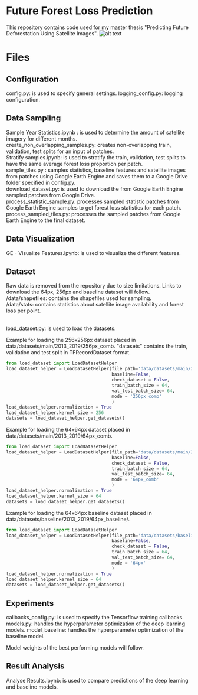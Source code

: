 # Future Forest Loss Prediction

This repository contains code used for my master thesis "Predicting Future Deforestation Using Satellite Images".
![alt text](https://github.com/thex/forest-satseq/blob/master/top_pred.png?raw=true)
# Files
## Configuration
config.py: is used to specify general settings.
logging_config.py: logging configuration.
## Data Sampling
Sample Year Statistics.ipynb : is used to determine the amount of satellite imagery for different months.
 <br/>create_non_overlapping_samples.py: creates non-overlapping train, validation, test splits for an input of patches.
 <br/>Stratify samples.ipynb: is used to stratify the train, validation, test splits to have the same average forest loss proportion per patch.
 <br/>sample_tiles.py : samples statistics, baseline features and satellite images from patches using Google Earth Engine and saves them to a Google Drive folder specified in config.py.
 <br/>download_dataset.py: is used to download the from Google Earth Engine sampled patches from Google Drive.
 <br/>process_statistic_sample.py: processes sampled statistic patches from Google Earth Engine samples to get forest loss statistics for each patch.
 <br/>process_sampled_tiles.py: processes the sampled patches from Google Earth Engine to the final dataset.

## Data Visualization
GE - Visualize Features.ipynb: is used to visualize the different features.

## Dataset
Raw data is removed from the repository due to size limitations.
Links to download the 64px, 256px and baseline dataset will follow.
/data/shapefiles: contains the shapefiles used for sampling.
 <br/>/data/stats: contains statistics about satellite image availability and forest loss per point.

 <br/>load_dataset.py: is used to load the datasets.

Example for loading the 256x256px dataset placed in data/datasets/main/2013_2019/256px_comb.
"datasets" contains the train, validation and test split in TFRecordDataset format.
```python
from load_dataset import LoadDatasetHelper
load_dataset_helper = LoadDatasetHelper(file_path='data/datasets/main/2013_2019/256px_comb/',
										baseline=False,
										check_dataset = False,
										train_batch_size = 64,
										val_test_batch_size= 64,
										mode = '256px_comb'
										)
load_dataset_helper.normalization = True
load_dataset_helper.kernel_size = 256
datasets = load_dataset_helper.get_datasets()
```

Example for loading the 64x64px dataset placed in data/datasets/main/2013_2019/64px_comb.
```python
from load_dataset import LoadDatasetHelper
load_dataset_helper = LoadDatasetHelper(file_path='data/datasets/main/2013_2019/64px_comb/',
										baseline=False,
										check_dataset = False,
										train_batch_size = 64,
										val_test_batch_size= 64,
										mode = '64px_comb'
										)
load_dataset_helper.normalization = True
load_dataset_helper.kernel_size = 64
datasets = load_dataset_helper.get_datasets()
```

Example for loading the 64x64px baseline dataset placed in data/datasets/baseline/2013_2019/64px_baseline/.
```python
from load_dataset import LoadDatasetHelper
load_dataset_helper = LoadDatasetHelper(file_path='data/datasets/baseline/2013_2019/64px_baseline/',
										baseline=False,
										check_dataset = False,
										train_batch_size = 64,
										val_test_batch_size= 64,
										mode = '64px'
										)
load_dataset_helper.normalization = True
load_dataset_helper.kernel_size = 64
datasets = load_dataset_helper.get_datasets()
```


## Experiments
callbacks_config.py: is used to specify the Tensorflow training callbacks.
models.py: handles the hyperparameter optimization of the deep learning models.
model_baseline: handles the hyperparameter optimization of the baseline model.

Model weights of the best performing models will follow.

## Result Analysis
Analyse Results.ipynb: is used to compare predictions of the deep learning and baseline models.
